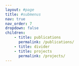 ```yaml
---
layout: #page
title: #submenus
nav: true
nav_order: 7
dropdown: false
children:
    - title: publications
      permalink: /publications/
    - title: divider
    - title: projects
      permalink: /projects/
---
```

